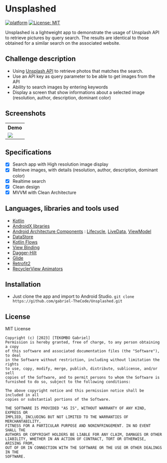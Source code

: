 # Unsplashed
 

[![platform](https://img.shields.io/badge/platform-Android-yellow.svg)](https://www.android.com)
[![License: MIT](https://img.shields.io/badge/License-MIT-red.svg)](https://opensource.org/licenses/MIT)

Unsplashed is a lightweight app to demonstrate the usage of Unsplash API to retrieve pictures by query search. The results are identical to those obtained for a similar search on the associated website.


<a name="description"></a>

## Challenge description

- Using [Unsplash API](https://api.unsplash.com/) to retrieve photos that matches the search.
- Use an API key as query parameter to be able to get images from the API
- Ability to search images by entering keywords
- Display a screen that show informations about a selected image (resolution, author, description, dominant color)

<a name="screenshots"></a>

## Screenshots

<table style="width:100%">
  <tr>
    <th>Demo</th>
  </tr>
  <tr>
    <td><img src="unsplashed.gif"/></td>

  </tr>
   </table>

<a name="specifications"></a>

## Specifications

- [x] Search app with High resolution image display 
- [x] Retrieve images, with details (resolution, author, description, dominant color)
- [x] Realtime search 
- [x] Clean design
- [x] MVVM with Clean Architecture

<a name="tools"></a>

## Languages, libraries and tools used

- [Kotlin](https://kotlinlang.org/)
- [AndroidX libraries](https://developer.android.com/jetpack/androidx)
- [Android Architecture Components](https://developer.android.com/topic/libraries/architecture) : [Lifecycle](https://developer.android.com/topic/libraries/architecture/lifecycle), [LiveData](https://developer.android.com/topic/libraries/architecture/livedata), [ViewModel](https://developer.android.com/topic/libraries/architecture/viewmodel)
- [DataStore](https://developer.android.com/topic/libraries/architecture/datastore)
- [Kotlin Flows](https://developer.android.com/kotlin/flow)
- [View Binding](https://developer.android.com/topic/libraries/view-binding)
- [Dagger-Hilt](https://developer.android.com/training/dependency-injection/hilt-android)
- [Glide](https://github.com/bumptech/glide)
- [Retrofit2](https://github.com/square/retrofit)
- [RecyclerView Animators](https://github.com/wasabeef/recyclerview-animators)


<a name="installation"></a>

## Installation

- Just clone the app and import to Android Studio.
  `git clone https://github.com/gabriel-TheCode/Unsplashed.git`

<a name="license"></a>

## License

MIT License

```
Copyright (c) [2023] [TEKOMBO Gabriel]
Permission is hereby granted, free of charge, to any person obtaining a copy
of this software and associated documentation files (the "Software"), to deal
in the Software without restriction, including without limitation the rights
to use, copy, modify, merge, publish, distribute, sublicense, and/or sell
copies of the Software, and to permit persons to whom the Software is
furnished to do so, subject to the following conditions:

The above copyright notice and this permission notice shall be included in all
copies or substantial portions of the Software.

THE SOFTWARE IS PROVIDED "AS IS", WITHOUT WARRANTY OF ANY KIND, EXPRESS OR
IMPLIED, INCLUDING BUT NOT LIMITED TO THE WARRANTIES OF MERCHANTABILITY,
FITNESS FOR A PARTICULAR PURPOSE AND NONINFRINGEMENT. IN NO EVENT SHALL THE
AUTHORS OR COPYRIGHT HOLDERS BE LIABLE FOR ANY CLAIM, DAMAGES OR OTHER
LIABILITY, WHETHER IN AN ACTION OF CONTRACT, TORT OR OTHERWISE, ARISING FROM,
OUT OF OR IN CONNECTION WITH THE SOFTWARE OR THE USE OR OTHER DEALINGS IN THE
SOFTWARE.
```
